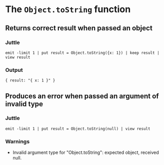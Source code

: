 The `Object.toString` function
==============================

Returns correct result when passed an object
-------------------------------------------

### Juttle

    emit -limit 1 | put result = Object.toString({x: 1}) | keep result | view result

### Output

    { result: "{ x: 1 }" }

Produces an error when passed an argument of invalid type
---------------------------------------------------------

### Juttle

    emit -limit 1 | put result = Object.toString(null) | view result

### Warnings

  * Invalid argument type for "Object.toString": expected object, received null.
